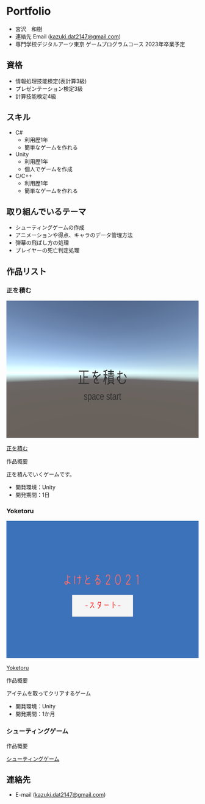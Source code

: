 # Portfolio

- 宮沢　和樹
- 連絡先 Email (kazuki.dat2147@gmail.com)
- 専門学校デジタルアーツ東京 ゲームプログラムコース 2023年卒業予定

## 資格
-  情報処理技能検定(表計算3級)
-  プレゼンテーション検定3級
-  計算技能検定4級

## スキル
- C#
  - 利用歴1年
  - 簡単なゲームを作れる
- Unity
  - 利用歴1年
  - 個人でゲームを作成
- C/C++
  - 利用歴1年
  - 簡単なゲームを作れる

## 取り組んでいるテーマ
-  シューティングゲームの作成
-  アニメーションや得点、キャラのデータ管理方法
-  弾幕の飛ばし方の処理
-  プレイヤーの死亡判定処理

## 作品リスト

### 正を積む
[<img src="images/sei.png" alt="正を積む" style="height: 360px">]()

[正を積む](https://unityroom.com/games/sei_wotum)

作品概要

正を積んでいくゲームです。

- 開発環境：Unity
- 開発期間：1日

### Yoketoru

[<img src="images/yoketoru.png" alt="よけとる" style="height: 360px">]()

[Yoketoru](https://unityroom.com/games/yoketoru2021)

作品概要

アイテムを取ってクリアするゲーム

- 開発環境：Unity
- 開発期間：1か月

### シューティングゲーム

作品概要

[シューティングゲーム](https://docs.google.com/document/d/1qhr8iOfl6tSI6FIhcvRCisdzLNncjiam0lWQ6EZ8sAM/edit?usp=sharing)

## 連絡先
- E-mail (kazuki.dat2147@gmail.com)
